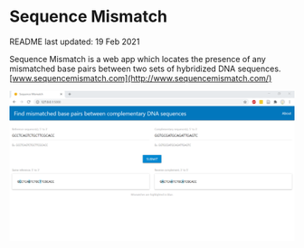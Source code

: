 # Sequence Mismatch
README last updated: 19 Feb 2021  

Sequence Mismatch is a web app which locates the presence of any mismatched base pairs between two sets of hybridized DNA sequences.  
[www.sequencemismatch.com](http://www.sequencemismatch.com/)

![screenshot](https://github.com/vtlim/mismatch/blob/main/screenshot.png)

